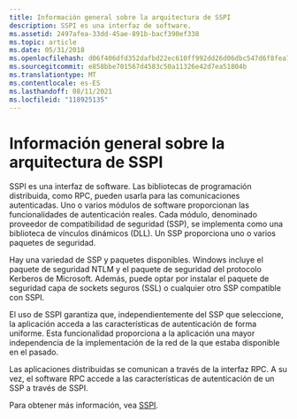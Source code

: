 ```yaml
---
title: Información general sobre la arquitectura de SSPI
description: SSPI es una interfaz de software.
ms.assetid: 2497afea-33dd-45ae-891b-bacf390ef338
ms.topic: article
ms.date: 05/31/2018
ms.openlocfilehash: d06f406dfd352dafbd22ec610ff992dd26d06dbc547d6f8fea784365586400fb
ms.sourcegitcommit: e858bbe701567d4583c50a11326e42d7ea51804b
ms.translationtype: MT
ms.contentlocale: es-ES
ms.lasthandoff: 08/11/2021
ms.locfileid: "118925135"
---
```

# <a name="sspi-architectural-overview"></a>Información general sobre la arquitectura de SSPI

SSPI es una interfaz de software. Las bibliotecas de programación distribuida, como RPC, pueden usarla para las comunicaciones autenticadas. Uno o varios módulos de software proporcionan las funcionalidades de autenticación reales. Cada módulo, denominado proveedor de compatibilidad de seguridad (SSP), se implementa como una biblioteca de vínculos dinámicos (DLL). Un SSP proporciona uno o varios paquetes de seguridad.

Hay una variedad de SSP y paquetes disponibles. Windows incluye el paquete de seguridad NTLM y el paquete de seguridad del protocolo Kerberos de Microsoft. Además, puede optar por instalar el paquete de seguridad capa de sockets seguros (SSL) o cualquier otro SSP compatible con SSPI.

El uso de SSPI garantiza que, independientemente del SSP que seleccione, la aplicación acceda a las características de autenticación de forma uniforme. Esta funcionalidad proporciona a la aplicación una mayor independencia de la implementación de la red de la que estaba disponible en el pasado.

Las aplicaciones distribuidas se comunican a través de la interfaz RPC. A su vez, el software RPC accede a las características de autenticación de un SSP a través de SSPI.

Para obtener más información, vea [SSPI](/windows/desktop/SecAuthN/sspi).

 

 